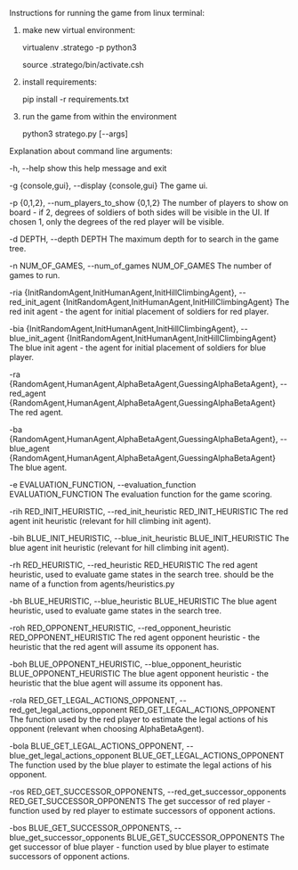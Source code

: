 Instructions for running the game from linux terminal:

1. make new virtual environment:

    virtualenv .stratego -p python3

    source .stratego/bin/activate.csh

2. install requirements:
    
    pip install -r requirements.txt
    
3. run the game from within the environment

    python3 stratego.py [--args]
    
    
Explanation about command line arguments:

  -h, --help            show this help message and exit

  -g {console,gui}, --display {console,gui}
                        The game ui.

  -p {0,1,2}, --num_players_to_show {0,1,2}
                        The number of players to show on board - if 2, degrees of soldiers of both sides will be 
                        visible in the UI. If chosen 1, only the degrees of the red player will be visible.

  -d DEPTH, --depth DEPTH
                        The maximum depth for to search in the game tree.

  -n NUM_OF_GAMES, --num_of_games NUM_OF_GAMES
                        The number of games to run.

  -ria {InitRandomAgent,InitHumanAgent,InitHillClimbingAgent}, --red_init_agent {InitRandomAgent,InitHumanAgent,InitHillClimbingAgent}
                        The red init agent - the agent for initial placement of soldiers for red player.

  -bia {InitRandomAgent,InitHumanAgent,InitHillClimbingAgent}, --blue_init_agent {InitRandomAgent,InitHumanAgent,InitHillClimbingAgent}
                        The blue init agent - the agent for initial placement of soldiers for blue player.

  -ra {RandomAgent,HumanAgent,AlphaBetaAgent,GuessingAlphaBetaAgent}, --red_agent {RandomAgent,HumanAgent,AlphaBetaAgent,GuessingAlphaBetaAgent}
                        The red agent.

  -ba {RandomAgent,HumanAgent,AlphaBetaAgent,GuessingAlphaBetaAgent}, --blue_agent {RandomAgent,HumanAgent,AlphaBetaAgent,GuessingAlphaBetaAgent}
                        The blue agent.

  -e EVALUATION_FUNCTION, --evaluation_function EVALUATION_FUNCTION
                        The evaluation function for the game scoring.

  -rih RED_INIT_HEURISTIC, --red_init_heuristic RED_INIT_HEURISTIC
                        The red agent init heuristic (relevant for hill climbing init agent).

  -bih BLUE_INIT_HEURISTIC, --blue_init_heuristic BLUE_INIT_HEURISTIC
                        The blue agent init heuristic (relevant for hill climbing init agent).

  -rh RED_HEURISTIC, --red_heuristic RED_HEURISTIC
                        The red agent heuristic, used to evaluate game states in the search tree. should be the name 
                        of a function from agents/heuristics.py

  -bh BLUE_HEURISTIC, --blue_heuristic BLUE_HEURISTIC
                        The blue agent heuristic, used to evaluate game states in the search tree.

  -roh RED_OPPONENT_HEURISTIC, --red_opponent_heuristic RED_OPPONENT_HEURISTIC
                        The red agent opponent heuristic - the heuristic that the red agent will assume its opponent 
                        has.

  -boh BLUE_OPPONENT_HEURISTIC, --blue_opponent_heuristic BLUE_OPPONENT_HEURISTIC
                        The blue agent opponent heuristic - the heuristic that the blue agent will assume its opponent 
                        has.

  -rola RED_GET_LEGAL_ACTIONS_OPPONENT, --red_get_legal_actions_opponent RED_GET_LEGAL_ACTIONS_OPPONENT
                        The function used by the red player to estimate the legal actions of his opponent (relevant 
                        when choosing AlphaBetaAgent).

  -bola BLUE_GET_LEGAL_ACTIONS_OPPONENT, --blue_get_legal_actions_opponent BLUE_GET_LEGAL_ACTIONS_OPPONENT
                        The function used by the blue player to estimate the legal actions of his opponent.

  -ros RED_GET_SUCCESSOR_OPPONENTS, --red_get_successor_opponents RED_GET_SUCCESSOR_OPPONENTS
                        The get successor of red player - function used by red player to estimate successors of 
                        opponent actions.

  -bos BLUE_GET_SUCCESSOR_OPPONENTS, --blue_get_successor_opponents BLUE_GET_SUCCESSOR_OPPONENTS
                        The get successor of blue player - function used by blue player to estimate successors of 
                        opponent actions.